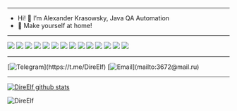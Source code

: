 *****
- Hi! 👋 I’m Alexander Krasowsky, Java QA Automation
- 🎁 Make yourself at home!
*****
![](https://img.shields.io/badge/Code-Java-informational?style=for-the-badge&logo=Apache%20Maven&logoColor=white)
![](https://img.shields.io/badge/Framework-SpringBoot-informational?style=for-the-badge&logo=SpringBoot&logoColor=white)
![](https://img.shields.io/badge/Framework-Selenium-informational?style=for-the-badge&logo=selenium&logoColor=white)
![](https://img.shields.io/badge/Framework-Playwright-informational?style=for-the-badge&logo=playwright&logoColor=white)
![](https://img.shields.io/badge/Tool-Maven-informational?style=for-the-badge&logo=ApacheMaven&logoColor=white)
![](https://img.shields.io/badge/Tool-Gradle-informational?style=for-the-badge&logo=Gradle&logoColor=white)
![](https://img.shields.io/badge/Editor-IntelliJ-informational?style=for-the-badge&logo=intellij-idea&logoColor=white)
![](https://img.shields.io/badge/Editor-Eclipse-informational?style=for-the-badge&logo=eclipse&logoColor=white)
![](https://img.shields.io/badge/Test-JUnit-informational?style=for-the-badge&logo=junit&logoColor=white)
![](https://img.shields.io/badge/Test-TestNG-informational?style=for-the-badge&logo=junit&logoColor=white)
![](https://img.shields.io/badge/Test-RestAssured-informational?style=for-the-badge&logo=restassured&logoColor=white)
![](https://img.shields.io/badge/SQL-PostgreSQL-informational?style=for-the-badge&logo=postgresql&logoColor=white)
![](https://img.shields.io/badge/JPA-Hibernate-informational?style=for-the-badge&logo=hibernate&logoColor=white)
![](https://img.shields.io/badge/Tool-Liquibase-informational?style=for-the-badge&logo=liquibase&logoColor=white)

*****
[![Telegram](https://img.shields.io/badge/-Telegram-003f5c?)](https://t.me/DireElf)
[![Email](https://img.shields.io/badge/-3672@mail.ru-003f5c?)](mailto:3672@mail.ru)
*****
[![DireElf github stats](https://github-readme-stats.vercel.app/api?username=direelf&show_icons=true&theme=tokyonight)](https://github.com/DireElf?tab=repositories)

<p align="left"><img src="https://komarev.com/ghpvc/?username=DireElf&label=Profile%20views&color=2bbc8a&style=flat" alt="DireElf"/></p>

<!---
DireElf/DireElf is a ✨ special ✨ repository because its `README.md` (this file) appears on your GitHub profile.
You can click the Preview link to take a look at your changes.
--->
